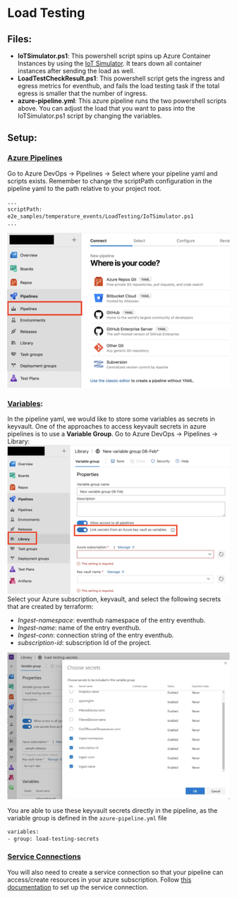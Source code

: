 # Load Testing 

## Files:
- **IoTSimulator.ps1**: This powershell script spins up Azure Container Instances by using the [IoT Simulator](https://github.com/Azure-Samples/Iot-Telemetry-Simulator). It tears down all container instances after sending the load as well.
- **LoadTestCheckResult.ps1**: This powershell script gets the ingress and egress metrics for eventhub, and fails the load testing task if the total egress is smaller that the number of ingress. 
- **azure-pipeline.yml**: This azure pipeline runs the two powershell scripts above. You can adjust the load that you want to pass into the IoTSimulator.ps1 script by changing the variables.

## Setup:
### <u>Azure Pipelines</u>
Go to Azure DevOps -> Pipelines -> Select where your pipeline yaml and scripts exists. Remember to change the scriptPath configuration in the pipeline yaml to the path relative to your project root.
```
...
scriptPath: e2e_samples/temperature_events/LoadTesting/IoTSimulator.ps1
...
```
![azure_pipeline_setup](../../../docs/images/azure_pipeline_setup.png)

### <u>Variables</u>:
In the pipeline yaml, we would like to store some variables as secrets in keyvault. One of the approaches to access keyvault secrets in azure pipelines is to use a **Variable Group**. Go to Azure DevOps -> Pipelines -> Library: ![azure_pipeline_var_group](../../../docs/images/azure_pipeline_var_group.png)
Select your Azure subscription, keyvault, and select the following secrets that are created by terraform:

- *Ingest-namespace*: eventhub namespace of the entry eventhub. 
- *Ingest-name*: name of the entry eventhub. 
- *Ingest-conn*: connection string of the entry eventhub.
- *subscription-id*: subscription Id of the project.

 ![var_group_secrets](../../../docs/images/var_group_secrets.png)

You are able to use these keyvault secrets directly in the pipeline, as the variable group is defined in the `azure-pipeline.yml` file
```
variables:
- group: load-testing-secrets
```

### <u>Service Connections</u>

You will also need to create a service connection so that your pipeline can access/create resources in your azure subscription. Follow [this documentation](https://docs.microsoft.com/en-us/azure/devops/pipelines/library/service-endpoints?view=azure-devops&tabs=yaml) to set up the service connection.
